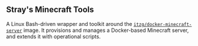 ## Stray's Minecraft Tools
A Linux Bash-driven wrapper and toolkit around the [`itzg/docker-minecraft-server`](https://github.com/itzg/docker-minecraft-server) image. It provisions and manages a Docker-based Minecraft server, and extends it with operational scripts.
